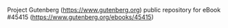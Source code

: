 Project Gutenberg (https://www.gutenberg.org) public repository for eBook #45415 (https://www.gutenberg.org/ebooks/45415)
